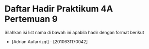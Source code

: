 # Daftar Hadir Praktikum 4A Pertemuan 9
Silahkan isi list nama di bawah ini apabila hadir dengan format berikut

- [Adrian Aufarrizqi] - [2010631170042]
